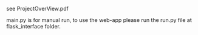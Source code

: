 see ProjectOverView.pdf

main.py is for manual run, to use the web-app please run the run.py file at flask_interface folder.
